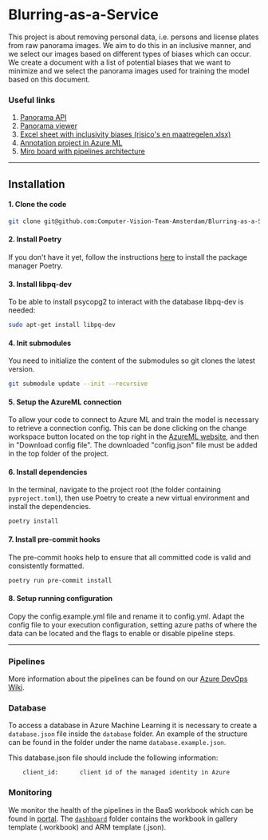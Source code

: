 # Blurring-as-a-Service

This project is about removing personal data, i.e. persons and license plates from raw panorama images.
We aim to do this in an inclusive manner, and we select our images based on different types of biases which can occur.
We create a document with a list of potential biases that we want to minimize and we select 
the panorama images used for training the model based on this document.

### Useful links
1. [Panorama API](https://api.data.amsterdam.nl/panorama/panoramas)
2. [Panorama viewer](https://data.amsterdam.nl/data/geozoek/?modus=kaart&term=Panoramabeelden&lagen=pano-pano2022bi%7Cpano-pano2021bi%7Cpano-pano2020bi%7Cpano-pano2019bi%7Cpano-pano2018bi%7Cpano-pano2017bi%7Cpano-pano2016bi%7Cpano-pano2021woz%7Cpano-pano2020woz%7Cpano-pano2019woz%7Cpano-pano2018woz%7Cpano-pano2017woz&legenda=true)
3. [Excel sheet with inclusivity biases (risico's en maatregelen.xlsx)](https://hoofdstad.sharepoint.com/sites/DigitaliseringenCTO/Shared%20Documents/Forms/AllItems.aspx?RootFolder=%2Fsites%2FDigitaliseringenCTO%2FShared%20Documents%2FInnovatie%20en%20RenD%2FComputer%20Vision%20Team%2FProjecten%2FInnovatiebudget%20%28hieronder%20valt%20Blur%20use%20case%29%2FInclusiviteit&FolderCTID=0x0120002EC45AFB501BC64FB525D14106AF3E05)
4. [Annotation project in Azure ML](https://ml.azure.com/labeling/project/93e9b2be-62de-6a8c-9c22-5b20cc5b90af/details?wsid=/subscriptions/b5d1b0e0-1ce4-40f9-87d5-cf3fde7a7b14/resourceGroups/cvo-aml-p-rg/providers/Microsoft.MachineLearningServices/workspaces/cvo-weu-aml-p-xnjyjutinwfyu&tid=72fca1b1-2c2e-4376-a445-294d80196804)
5. [Miro board with pipelines architecture](https://miro.com/app/board/uXjVPbDfQ9s=/?share_link_id=940866715023)
---

## Installation

#### 1. Clone the code

```bash
git clone git@github.com:Computer-Vision-Team-Amsterdam/Blurring-as-a-Service.git
```

#### 2. Install Poetry
If you don't have it yet, follow the instructions [here](https://python-poetry.org/docs/#installation) to install the package manager Poetry.

#### 3. Install libpq-dev
To be able to install psycopg2 to interact with the database libpq-dev is needed:
```bash
sudo apt-get install libpq-dev
```

#### 4. Init submodules
You need to initialize the content of the submodules so git clones the latest version.
```bash
git submodule update --init --recursive
```

#### 5. Setup the AzureML connection
To allow your code to connect to Azure ML and train the model is necessary to retrieve a connection config.
This can be done clicking on the change workspace button located on the top right in the [AzureML website](https://ml.azure.com), and then in "Download config file".
The downloaded "config.json" file must be added in the top folder of the project.

#### 6. Install dependencies
In the terminal, navigate to the project root (the folder containing `pyproject.toml`), then use Poetry to create a new virtual environment and install the dependencies.

```bash
poetry install
```
    
#### 7. Install pre-commit hooks
The pre-commit hooks help to ensure that all committed code is valid and consistently formatted.

```bash
poetry run pre-commit install
```

#### 8. Setup running configuration
Copy the config.example.yml file and rename it to config.yml.
Adapt the config file to your execution configuration, 
setting azure paths of where the data can be located and the flags to enable or disable pipeline steps.

---

### Pipelines
More information about the pipelines can be found on our [Azure DevOps Wiki](https://dev.azure.com/CloudCompetenceCenter/Computer-Vision-Team-Amsterdam/_wiki/wikis/Computer-Vision-Team-Amsterdam.wiki/17263/AML-pipelines).

### Database

To access a database in Azure Machine Learning it is necessary to create a `database.json` file inside the `database` folder.
An example of the structure can be found in the folder under the name `database.example.json`.

This database.json file should include the following information:
``` 
    client_id:      client id of the managed identity in Azure
```


### Monitoring

We monitor the health of the pipelines in the BaaS workbook which can be found in [portal](https://portal.azure.com/#@amsterdam.nl/resource/subscriptions/5e762a44-83c7-4972-b0cb-939aa7845c90/resourceGroups/rg-blur-ont-weu-esy-01/providers/microsoft.insights/workbooks/9b284c8e-c5ca-45fb-9194-65f56c6e5066/overview).
The [`dashboard`](dashboard) folder contains the workbook in gallery template (.workbook) and ARM template (.json).